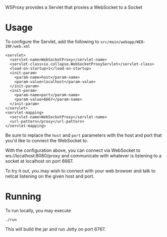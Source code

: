 WSProxy provides a Servlet that proxies a WebSocket to a Socket

Usage
=====

To configure the Servlet, add the following to `src/main/webapp/WEB-INF/web.xml`

    <servlet>
      <servlet-name>WebSocketProxy</servlet-name>
      <servlet-class>io.collapse.WebSocketProxyServlet</servlet-class>
      <load-on-startup>1</load-on-startup>
      <init-param>
        <param-name>host</param-name>
        <param-value>localhost</param-value>
      </init-param>
      <init-param>
        <param-name>port</param-name>
        <param-value>6667</param-name>
      </init-param>
    </servlet>
    <servlet-mapping>
      <servlet-name>WebSocketProxy</servlet-name>
      <url-pattern>/proxy</url-pattern>
    </servlet-mapping>

Be sure to replace the `host` and `port` parameters with the host and port that
you'd like to connect the WebSocket to.

With the configuration above, you can connect via WebSocket to ws://localhost:8080/proxy
and communicate with whatever is listening to a socket at localhost on port 6667.

To try it out, you may wish to connect with your web browser and talk to netcat listening
on the given host and port.

Running
=======

To run locally, you may execute

    ./run

This will build the jar and run Jetty on port 6767.
